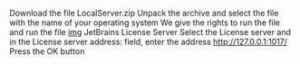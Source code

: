 

Download the file LocalServer.zip
Unpack the archive and select the file with the name of your operating system
We give the rights to run the file and run the file
[img](https://i1.wp.com/jetbrains-server.ru/wp-content/uploads/2017/03/jetbrains_local.png?w=539&ssl=1)
JetBrains License Server
Select the License server and in the License server address: field, enter the address http://127.0.0.1:1017/
Press the OK button
